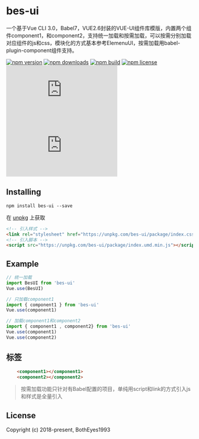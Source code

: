 # bes-ui
一个基于Vue CLI 3.0，Babel7，VUE2.6封装的VUE-UI组件库模版，内置两个组件component1，和component2，支持统一加载和按需加载，可以按需分别加载对应组件的js和css，模块化的方式基本参考ElemenuUI，按需加载用babel-plugin-component组件支持。

 [![npm version](https://img.shields.io/npm/v/bes-ui.svg?style=flat-square)](https://www.npmjs.com/package/bes-ui)
 [![npm downloads](https://img.shields.io/npm/dm/bes-ui.svg?style=flat-square)](https://npm-stat.com/charts.html?package=bes-ui)
[![npm build](https://travis-ci.org/BothEyes1993/bes-ui.svg?branch=master)](https://img.shields.io/travis/BothEyes1993/bes-ui.svg)
[![npm license](https://img.shields.io/github/license/mashape/apistatus.svg)](https://github.com/BothEyes1993/bes-ui/blob/master/LICENSE)
[![gzip size: JS](http://img.badgesize.io/https://unpkg.com/bes-ui/package/index.umd.min.js?compression=gzip&label=gzip%20size:%20JS)](http://img.badgesize.io/https://unpkg.com/bes-ui/package/index.umd.min.js?compression=gzip&label=gzip%20size:%20JS)
[![gzip size: CSS](http://img.badgesize.io/https://unpkg.com/bes-ui/package/index.css?compression=gzip&label=gzip%20size:%20CSS)](http://img.badgesize.io/https://unpkg.com/bes-ui/package/index.css?compression=gzip&label=gzip%20size:%20CSS)


## Installing

```shell
npm install bes-ui --save
```

在 [unpkg](https://unpkg.com/bes-ui/) 上获取

```HTML
<!-- 引入样式 -->
<link rel="stylesheet" href="https://unpkg.com/bes-ui/package/index.css">
<!-- 引入脚本 -->
<script src="https://unpkg.com/bes-ui/package/index.umd.min.js"></script>
```

## Example

```JavaScript
// 统一加载
import BesUI from 'bes-ui'
Vue.use(BesUI)

// 只加载component1
import { component1 } from 'bes-ui'
Vue.use(component1)

// 加载component1和component2
import { component1 , component2} from 'bes-ui'
Vue.use(component1)
Vue.use(component2)
```
## 标签

```html
    <component1></component1>
    <component2></component2>
```

> 按需加载功能只针对有Babel配置的项目，单纯用script和link的方式引入js和样式是全量引入

## License

Copyright (c) 2018-present, BothEyes1993
